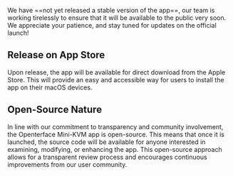 We have ==not yet released a stable version of the app==, our team is working tirelessly to ensure that it will be available to the public very soon. We appreciate your patience, and stay tuned for updates on the official launch!

## Release on App Store
Upon release, the app will be available for direct download from the Apple Store. This will provide an easy and accessible way for users to install the app on their macOS devices.

## Open-Source Nature
In line with our commitment to transparency and community involvement, the Openterface Mini-KVM app is open-source. This means that once it is launched, the source code will be available for anyone interested in examining, modifying, or enhancing the app. This open-source approach allows for a transparent review process and encourages continuous improvements from our user community.
<!-- 
## Build Your Own
For those who prefer a more customised experience, there is the option to build the app by themselves. This allows users to tailor the app to their specific needs and preferences, and also contributes to the ongoing development and improvement of the software. -->
